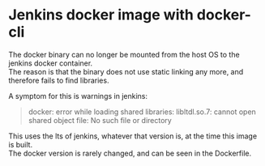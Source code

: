 # Jenkins docker image with docker-cli

The docker binary can no longer be mounted from the host OS to the jenkins docker container.  
The reason is that the binary does not use static linking any more, and therefore fails to find
libraries.  


A symptom for this is warnings in jenkins:
> docker: error while loading shared libraries: libltdl.so.7: cannot open shared object file: No such file or directory


This uses the lts of jenkins, whatever that version is, at the time this image is built.  
The docker version is rarely changed, and can be seen in the Dockerfile.
